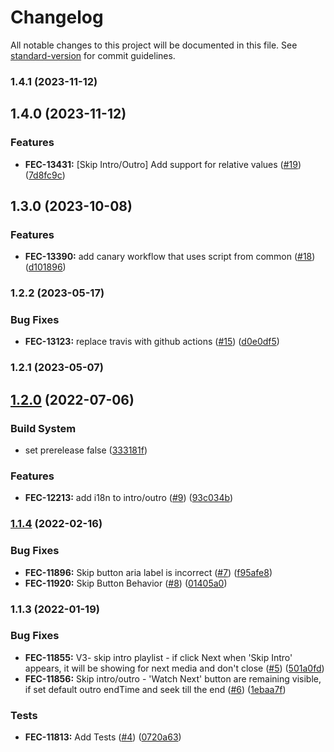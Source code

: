 # Changelog

All notable changes to this project will be documented in this file. See [standard-version](https://github.com/conventional-changelog/standard-version) for commit guidelines.

### 1.4.1 (2023-11-12)



## 1.4.0 (2023-11-12)


### Features

* **FEC-13431:** [Skip Intro/Outro] Add support for relative values ([#19](https://github.com//undefined/issues/19)) ([7d8fc9c](https://github.com///commit/7d8fc9c))



## 1.3.0 (2023-10-08)


### Features

* **FEC-13390:** add canary workflow that uses script from common ([#18](https://github.com//undefined/issues/18)) ([d101896](https://github.com///commit/d101896))



### 1.2.2 (2023-05-17)


### Bug Fixes

* **FEC-13123:** replace travis with github actions ([#15](https://github.com//undefined/issues/15)) ([d0e0df5](https://github.com///commit/d0e0df5))



### 1.2.1 (2023-05-07)



## [1.2.0](https://github.com///compare/v1.1.4...v1.2.0) (2022-07-06)


### Build System

* set prerelease false ([333181f](https://github.com///commit/333181f))


### Features

* **FEC-12213:** add i18n to intro/outro ([#9](https://github.com//undefined/issues/9)) ([93c034b](https://github.com///commit/93c034b))



### [1.1.4](https://github.com///compare/v1.1.3...v1.1.4) (2022-02-16)


### Bug Fixes

* **FEC-11896:** Skip button aria label is incorrect ([#7](https://github.com//undefined/issues/7)) ([f95afe8](https://github.com///commit/f95afe8))
* **FEC-11920:** Skip Button Behavior ([#8](https://github.com//undefined/issues/8)) ([01405a0](https://github.com///commit/01405a0))



### 1.1.3 (2022-01-19)


### Bug Fixes

* **FEC-11855:** V3- skip intro playlist - if click Next when 'Skip Intro' appears, it will be showing for next media and don't close ([#5](https://github.com//undefined/issues/5)) ([501a0fd](https://github.com///commit/501a0fd))
* **FEC-11856:** Skip intro/outro - 'Watch Next' button are remaining visible, if set default outro endTime and seek till the end ([#6](https://github.com//undefined/issues/6)) ([1ebaa7f](https://github.com///commit/1ebaa7f))


### Tests

* **FEC-11813:** Add Tests ([#4](https://github.com//undefined/issues/4)) ([0720a63](https://github.com///commit/0720a63))
